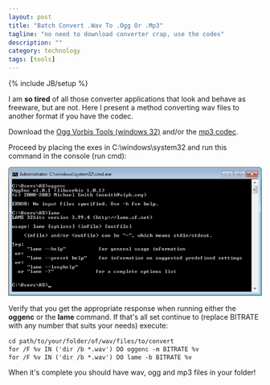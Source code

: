 ```yaml
---
layout: post
title: "Batch Convert .Wav To .Ogg Or .Mp3"
tagline: "no need to download converter crap, use the codex"
description: ""
category: technology
tags: [tools]
---
```

{% include JB/setup %}

<p>I am <strong>so tired</strong> of all those converter applications that look and behave as freeware, but are not. Here I present a method converting wav files to another format if you have the codec.</p>

<p>Download the <a href="http://www.vorbis.com/files/1.0.1/windows/vorbis-tools-1.0.1-win32.zip">Ogg Vorbis Tools (windows 32)</a> and/or the <a href="http://www.rarewares.org/mp3-lame-bundle.php">mp3 codec</a>.</p>

<p>Proceed by placing the exes in C:\windows\system32 and run this command in the console (run cmd):</p>

<p><img src="/assets/images/screencaps/oggenc_lame.png" alt="Run OggEnc" /></p>

<p>Verify that you get the appropriate response when running either the <strong>oggenc</strong> or the <strong>lame</strong> command.
If that's all set continue to (replace BITRATE with any number that suits your needs) execute:</p>

<pre><code>cd path/to/your/folder/of/wav/files/to/convert
for /F %v IN ('dir /b *.wav') DO oggenc -m BITRATE %v
for /F %v IN ('dir /b *.wav') DO lame -b BITRATE %v
</code></pre>

<p>When it's complete you should have wav, ogg and mp3 files in your folder!</p>
